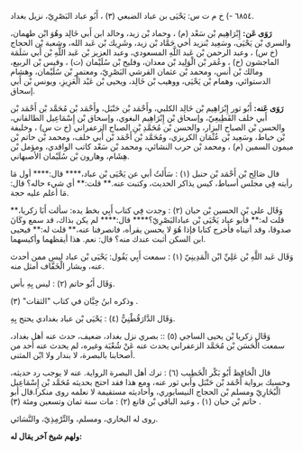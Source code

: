 ٦٨٥٤ -) خ م ت س: يَحْيَى بن عباد الضبعي (٣) ، أَبُو عباد البَصْرِيّ، نزيل بغداد.

**رَوَى عَن:** إِبْرَاهِيم بْن سَعْد (م) ، وحماد بْن زيد، وخالد ابن أَبي خَالِد وهُوَ ابْن طهمان، والسري بْن يَحْيَى، وسَعِيد بْنزيد أخي حَمَّاد بْن زيد، وشَرِيك بْن عَبد الله، وشعبة بْن الحجاج (خ س) ، وعبد الرحمن بْن عَبد اللَّهِ المسعودي، وعبد العزيز بْن عَبد اللَّهِ بْن أَبي سَلَمَة الماجشون (خ) ، وعُمَر بْن الْوَلِيد بْن معدان، وفليح بْن سُلَيْمان (ت) ، وقيس بْن الربيع، ومالك بْن أنس، ومحمد بْن عثمان القرشي البَصْرِيّ، ومعتمر بْن سُلَيْمان، وهشام الدستوائي، وهمام بْن يَحْيَى، ووهيب بْن خَالِد، ويحيى بْن عَبْد الْعَزِيزِ، ويونس بْن أَبي إسحاق.

**رَوَى عَنه:** أَبُو ثور إِبْرَاهِيم بْن خَالِد الكلبي، وأَحْمَد بْن حَنْبَل، وأَحْمَد بْن مُحَمَّد بْن أَحْمَد بْن أَبي خلف القَطِيعِيّ، وإسحاق بْن إِبْرَاهِيم البغوي، وإسحاق بْن إِسْمَاعِيل الطالقاني، والحسن بْن الصباح البزار، والحسن بْن مُحَمَّدِ بْنِ الصباح الزعفراني (خ ت س) ، وخليفة بْن خياط، وسَعِيد بْن عُثْمَان الكريزي، ومُحَمَّد بْن أَحْمَد بْن أَبي خلف، ومحمد بْن حاتم بْن ميمون السمين (م) ، ومحمد بْن حرب النشائي، ومحمد بْن سَعْد كاتب الواقدي، ومؤمل بْن هِشَام، وهارون بْن سُلَيْمان الأصبهاني.

قال صَالِح بْن أَحْمَد بْن حنبل (١) : سَأَلتُ أبي عن يَحْيَى بْن عباد،**** قال:**** أول مَا رأيته فِي مجلس أسباط، كيس يذاكر الحديث، وكتبت عنه.** قلت:** أي شيء حاله؟ قال: مَا أعلم عليه حجة.

وَقَال علي بْن الحسين بْن حبان (٢) : وجدت فِي كتاب أَبِي بخط يده: سألت أَبَا زكريا،** قلت له:** فأبو عباد يَحْيَى بْن عبادالبَصْرِيّ؟**** قال:**** لم يكن بذاك، قد سمع وكَانَ صدوقا، وقد أتيناه فأخرج كتابا فإذا هُوَ لا يحسن يقرأه، فانصرفنا عنه،** قلت له:** فيحيى ابن السكن أثبت عندك منه؟ قال: نعم. هذا أيقظهما وأكيسهما.

وَقَال عَبد اللَّهِ بْن عَلِيِّ ابْن الْمَدِينِيّ (١) : سمعت أَبِي يَقُول: يَحْيَى بْن عباد ليس ممن أحدث عنه، وبشار الْخَفَّاف أمثل منه.

وَقَال أَبُو حاتم (٢) : ليس بِهِ بأس.

وذكره ابنُ حِبَّان في كتاب "الثقات" (٣) .

وَقَال الدَّارَقُطْنِيُّ (٤) : يَحْيَى بْن عباد بغدادي يحتج بِهِ.

وَقَال زكريا بْن يحيى الساجي (٥) :: بصري نزل بغداد، ضعيف، حدث عنه أهل بغداد، سمعت الْحَسَن بْن مُحَمَّد الزعفراني يحدث عنه عَنْ شُعْبَة وغيره، لم يحدث عنه أحد من أصحابنا بالبصرة، لا بندار ولا ابْن المثنى.

قال الْحَافِظ أَبُو بَكْر الْخَطِيب (٦) : ترك أهل البصرة الرواية. عنه لا يوجب رد حديثه، وحسبك برواية أَحْمَد بْن حَنْبَل وأبي ثور عنه، ومع هذا فقد احتج بحديثه مُحَمَّد بْن إِسْمَاعِيل الْبُخَارِيّ ومسلم بْن الحجاج النيسابوري، وأحاديثه مستقيمة لا نعلمه روى منكرا.قال أبو حاتم بْن حبان (١) ، وعبد الباقي بْن قانع (٢) : مات سنة ثمان وتسعين ومئة (٣) .

روى له البخاري، ومسلم، والتِّرْمِذِيّ، والنَّسَائي.

**ولهم شيخ آخر يقال له:**
